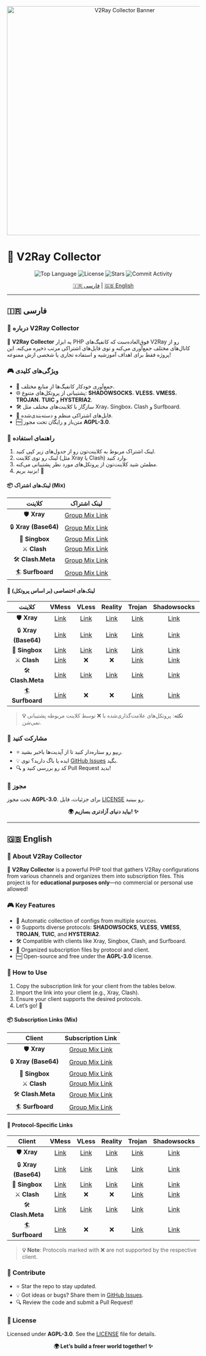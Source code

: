 <p align="center">
  <img src="https://raw.githubusercontent.com/sinavm/SVM/main/assets/v2ray-collector-banner.png" alt="V2Ray Collector Banner" width="600">
</p>

# 🌌 V2Ray Collector

<p align="center">
  <img src="https://img.shields.io/github/languages/top/sinavm/SVM?color=1e90ff&style=flat-square" alt="Top Language">
  <img src="https://img.shields.io/github/license/sinavm/SVM?color=2ecc71&style=flat-square" alt="License">
  <img src="https://img.shields.io/github/stars/sinavm/SVM?color=ffca28&style=flat-square" alt="Stars">
  <img src="https://img.shields.io/github/commit-activity/t/sinavm/SVM?color=ff4757&style=flat-square" alt="Commit Activity">
</p>

<p align="center">
  <a href="#فارسی">🇮🇷 فارسی</a> | <a href="#english">🇬🇧 English</a>
</p>

---

## 🇮🇷 فارسی

### 🌟 درباره V2Ray Collector

🚀 **V2Ray Collector** یه ابزار PHP فوق‌العاده‌ست که کانفیگ‌های V2Ray رو از کانال‌های مختلف جمع‌آوری می‌کنه و توی فایل‌های اشتراکی مرتب ذخیره می‌کنه. این پروژه فقط برای اهداف آموزشیه و استفاده تجاری یا شخصی ازش ممنوعه!

### 🎮 ویژگی‌های کلیدی

- 🔄 جمع‌آوری خودکار کانفیگ‌ها از منابع مختلف.
- 🌐 پشتیبانی از پروتکل‌های متنوع: **SHADOWSOCKS**، **VLESS**، **VMESS**، **TROJAN**، **TUIC** و **HYSTERIA2**.
- 🛠️ سازگار با کلاینت‌های مختلف مثل Xray، Singbox، Clash و Surfboard.
- 📂 فایل‌های اشتراکی منظم و دسته‌بندی‌شده.
- 🆓 متن‌باز و رایگان تحت مجوز **AGPL-3.0**.

### 📖 راهنمای استفاده

1. لینک اشتراک مربوط به کلاینت‌تون رو از جدول‌های زیر کپی کنید.
2. لینک رو توی کلاینت (مثل Xray یا Clash) وارد کنید.
3. مطمئن شید کلاینت‌تون از پروتکل‌های مورد نظر پشتیبانی می‌کنه.
4. بزنید بریم! 🚀

#### 📦 لینک‌های اشتراک (Mix)

| کلاینت | لینک اشتراک |
|:-------:|:------------:|
| 🛡️ **Xray** | [Group Mix Link](https://raw.githubusercontent.com/sinavm/SVM/main/subscriptions/xray/normal/mix) |
| 🔒 **Xray (Base64)** | [Group Mix Link](https://raw.githubusercontent.com/sinavm/SVM/main/subscriptions/xray/base64/mix) |
| 🎵 **Singbox** | [Group Mix Link](https://raw.githubusercontent.com/sinavm/SVM/main/subscriptions/singbox/mix.json) |
| ⚔️ **Clash** | [Group Mix Link](https://raw.githubusercontent.com/sinavm/SVM/main/subscriptions/clash/mix) |
| 🛠️ **Clash.Meta** | [Group Mix Link](https://raw.githubusercontent.com/sinavm/SVM/main/subscriptions/meta/mix) |
| 🏄 **Surfboard** | [Group Mix Link](https://raw.githubusercontent.com/sinavm/SVM/main/subscriptions/surfboard/mix) |

#### 🔧 لینک‌های اختصاصی (بر اساس پروتکل)

| کلاینت | VMess | VLess | Reality | Trojan | Shadowsocks | Tuic | Hysteria2 |
|:-------:|:-----:|:-----:|:-------:|:------:|:-----------:|:----:|:---------:|
| 🛡️ **Xray** | [Link](https://raw.githubusercontent.com/sinavm/SVM/main/subscriptions/xray/normal/vmess) | [Link](https://raw.githubusercontent.com/sinavm/SVM/main/subscriptions/xray/normal/vless) | [Link](https://raw.githubusercontent.com/sinavm/SVM/main/subscriptions/xray/normal/reality) | [Link](https://raw.githubusercontent.com/sinavm/SVM/main/subscriptions/xray/normal/trojan) | [Link](https://raw.githubusercontent.com/sinavm/SVM/main/subscriptions/xray/normal/ss) | [Link](https://raw.githubusercontent.com/sinavm/SVM/main/subscriptions/xray/normal/tuic) | [Link](https://raw.githubusercontent.com/sinavm/SVM/main/subscriptions/xray/normal/hy2) |
| 🔒 **Xray (Base64)** | [Link](https://raw.githubusercontent.com/sinavm/SVM/main/subscriptions/xray/base64/vmess) | [Link](https://raw.githubusercontent.com/sinavm/SVM/main/subscriptions/xray/base64/vless) | [Link](https://raw.githubusercontent.com/sinavm/SVM/main/subscriptions/xray/base64/reality) | [Link](https://raw.githubusercontent.com/sinavm/SVM/main/subscriptions/xray/base64/trojan) | [Link](https://raw.githubusercontent.com/sinavm/SVM/main/subscriptions/xray/base64/ss) | [Link](https://raw.githubusercontent.com/sinavm/SVM/main/subscriptions/xray/base64/tuic) | [Link](https://raw.githubusercontent.com/sinavm/SVM/main/subscriptions/xray/base64/hy2) |
| 🎵 **Singbox** | [Link](https://raw.githubusercontent.com/sinavm/SVM/main/subscriptions/singbox/vmess.json) | [Link](https://raw.githubusercontent.com/sinavm/SVM/main/subscriptions/singbox/vless.json) | [Link](https://raw.githubusercontent.com/sinavm/SVM/main/subscriptions/singbox/reality.json) | [Link](https://raw.githubusercontent.com/sinavm/SVM/main/subscriptions/singbox/trojan.json) | [Link](https://raw.githubusercontent.com/sinavm/SVM/main/subscriptions/singbox/ss.json) | [Link](https://raw.githubusercontent.com/sinavm/SVM/main/subscriptions/singbox/tuic.json) | [Link](https://raw.githubusercontent.com/sinavm/SVM/main/subscriptions/singbox/hy3.json) |
| ⚔️ **Clash** | [Link](https://raw.githubusercontent.com/sinavm/SVM/main/subscriptions/clash/vmess) | ❌ | ❌ | [Link](https://raw.githubusercontent.com/sinavm/SVM/main/subscriptions/clash/trojan) | [Link](https://raw.githubusercontent.com/sinavm/SVM/main/subscriptions/clash/ss) | ❌ | ❌ |
| 🛠️ **Clash.Meta** | [Link](https://raw.githubusercontent.com/sinavm/SVM/main/subscriptions/meta/vmess) | [Link](https://raw.githubusercontent.com/sinavm/SVM/main/subscriptions/meta/vless) | [Link](https://raw.githubusercontent.com/sinavm/SVM/main/subscriptions/meta/reality) | [Link](https://raw.githubusercontent.com/sinavm/SVM/main/subscriptions/meta/trojan) | [Link](https://raw.githubusercontent.com/sinavm/SVM/main/subscriptions/meta/ss) | ❌ | ❌ |
| 🏄 **Surfboard** | [Link](https://raw.githubusercontent.com/sinavm/SVM/main/subscriptions/surfboard/vmess) | ❌ | ❌ | [Link](https://raw.githubusercontent.com/sinavm/SVM/main/subscriptions/surfboard/trojan) | [Link](https://raw.githubusercontent.com/sinavm/SVM/main/subscriptions/surfboard/ss) | ❌ | ❌ |

> **💡 نکته**: پروتکل‌های علامت‌گذاری‌شده با ❌ توسط کلاینت مربوطه پشتیبانی نمی‌شن.

### 🤝 مشارکت کنید

- ⭐ ریپو رو ستاره‌دار کنید تا از آپدیت‌ها باخبر بشید.
- 💡 ایده یا باگ دارید؟ توی [GitHub Issues](https://github.com/sinavm/SVM/issues) بگید.
- 🔍 کد رو بررسی کنید و Pull Request بدید!

### 📜 مجوز

تحت مجوز **AGPL-3.0**. برای جزئیات، فایل [LICENSE](LICENSE) رو ببینید.

<p align="center">
  <b>🌍 بیاید دنیای آزادتری بسازیم! ✨</b>
</p>

---

## 🇬🇧 English

### 🌟 About V2Ray Collector

🚀 **V2Ray Collector** is a powerful PHP tool that gathers V2Ray configurations from various channels and organizes them into subscription files. This project is for **educational purposes only**—no commercial or personal use allowed!

### 🎮 Key Features

- 🔄 Automatic collection of configs from multiple sources.
- 🌐 Supports diverse protocols: **SHADOWSOCKS**, **VLESS**, **VMESS**, **TROJAN**, **TUIC**, and **HYSTERIA2**.
- 🛠️ Compatible with clients like Xray, Singbox, Clash, and Surfboard.
- 📂 Organized subscription files by protocol and client.
- 🆓 Open-source and free under the **AGPL-3.0** license.

### 📖 How to Use

1. Copy the subscription link for your client from the tables below.
2. Import the link into your client (e.g., Xray, Clash).
3. Ensure your client supports the desired protocols.
4. Let’s go! 🚀

#### 📦 Subscription Links (Mix)

| Client | Subscription Link |
|:------:|:-----------------:|
| 🛡️ **Xray** | [Group Mix Link](https://raw.githubusercontent.com/sinavm/SVM/main/subscriptions/xray/normal/mix) |
| 🔒 **Xray (Base64)** | [Group Mix Link](https://raw.githubusercontent.com/sinavm/SVM/main/subscriptions/xray/base64/mix) |
| 🎵 **Singbox** | [Group Mix Link](https://raw.githubusercontent.com/sinavm/SVM/main/subscriptions/singbox/mix.json) |
| ⚔️ **Clash** | [Group Mix Link](https://raw.githubusercontent.com/sinavm/SVM/main/subscriptions/clash/mix) |
| 🛠️ **Clash.Meta** | [Group Mix Link](https://raw.githubusercontent.com/sinavm/SVM/main/subscriptions/meta/mix) |
| 🏄 **Surfboard** | [Group Mix Link](https://raw.githubusercontent.com/sinavm/SVM/main/subscriptions/surfboard/mix) |

#### 🔧 Protocol-Specific Links

| Client | VMess | VLess | Reality | Trojan | Shadowsocks | Tuic | Hysteria2 |
|:------:|:-----:|:-----:|:-------:|:------:|:-----------:|:----:|:---------:|
| 🛡️ **Xray** | [Link](https://raw.githubusercontent.com/sinavm/SVM/main/subscriptions/xray/normal/vmess) | [Link](https://raw.githubusercontent.com/sinavm/SVM/main/subscriptions/xray/normal/vless) | [Link](https://raw.githubusercontent.com/sinavm/SVM/main/subscriptions/xray/normal/reality) | [Link](https://raw.githubusercontent.com/sinavm/SVM/main/subscriptions/xray/normal/trojan) | [Link](https://raw.githubusercontent.com/sinavm/SVM/main/subscriptions/xray/normal/ss) | [Link](https://raw.githubusercontent.com/sinavm/SVM/main/subscriptions/xray/normal/tuic) | [Link](https://raw.githubusercontent.com/sinavm/SVM/main/subscriptions/xray/normal/hy2) |
| 🔒 **Xray (Base64)** | [Link](https://raw.githubusercontent.com/sinavm/SVM/main/subscriptions/xray/base64/vmess) | [Link](https://raw.githubusercontent.com/sinavm/SVM/main/subscriptions/xray/base64/vless) | [Link](https://raw.githubusercontent.com/sinavm/SVM/main/subscriptions/xray/base64/reality) | [Link](https://raw.githubusercontent.com/sinavm/SVM/main/subscriptions/xray/base64/trojan) | [Link](https://raw.githubusercontent.com/sinavm/SVM/main/subscriptions/xray/base64/ss) | [Link](https://raw.githubusercontent.com/sinavm/SVM/main/subscriptions/xray/base64/tuic) | [Link](https://raw.githubusercontent.com/sinavm/SVM/main/subscriptions/xray/base64/hy2) |
| 🎵 **Singbox** | [Link](https://raw.githubusercontent.com/sinavm/SVM/main/subscriptions/singbox/vmess.json) | [Link](https://raw.githubusercontent.com/sinavm/SVM/main/subscriptions/singbox/vless.json) | [Link](https://raw.githubusercontent.com/sinavm/SVM/main/subscriptions/singbox/reality.json) | [Link](https://raw.githubusercontent.com/sinavm/SVM/main/subscriptions/singbox/trojan.json) | [Link](https://raw.githubusercontent.com/sinavm/SVM/main/subscriptions/singbox/ss.json) | [Link](https://raw.githubusercontent.com/sinavm/SVM/main/subscriptions/singbox/tuic.json) | [Link](https://raw.githubusercontent.com/sinavm/SVM/main/subscriptions/singbox/hy3.json) |
| ⚔️ **Clash** | [Link](https://raw.githubusercontent.com/sinavm/SVM/main/subscriptions/clash/vmess) | ❌ | ❌ | [Link](https://raw.githubusercontent.com/sinavm/SVM/main/subscriptions/clash/trojan) | [Link](https://raw.githubusercontent.com/sinavm/SVM/main/subscriptions/clash/ss) | ❌ | ❌ |
| 🛠️ **Clash.Meta** | [Link](https://raw.githubusercontent.com/sinavm/SVM/main/subscriptions/meta/vmess) | [Link](https://raw.githubusercontent.com/sinavm/SVM/main/subscriptions/meta/vless) | [Link](https://raw.githubusercontent.com/sinavm/SVM/main/subscriptions/meta/reality) | [Link](https://raw.githubusercontent.com/sinavm/SVM/main/subscriptions/meta/trojan) | [Link](https://raw.githubusercontent.com/sinavm/SVM/main/subscriptions/meta/ss) | ❌ | ❌ |
| 🏄 **Surfboard** | [Link](https://raw.githubusercontent.com/sinavm/SVM/main/subscriptions/surfboard/vmess) | ❌ | ❌ | [Link](https://raw.githubusercontent.com/sinavm/SVM/main/subscriptions/surfboard/trojan) | [Link](https://raw.githubusercontent.com/sinavm/SVM/main/subscriptions/surfboard/ss) | ❌ | ❌ |

> **💡 Note**: Protocols marked with ❌ are not supported by the respective client.

### 🤝 Contribute

- ⭐ Star the repo to stay updated.
- 💡 Got ideas or bugs? Share them in [GitHub Issues](https://github.com/sinavm/SVM/issues).
- 🔍 Review the code and submit a Pull Request!

### 📜 License

Licensed under **AGPL-3.0**. See the [LICENSE](LICENSE) file for details.

<p align="center">
  <b>🌍 Let’s build a freer world together! ✨</b>
</p>